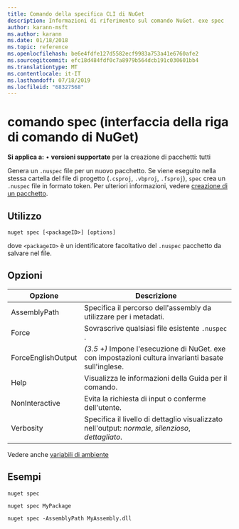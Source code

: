 ```yaml
---
title: Comando della specifica CLI di NuGet
description: Informazioni di riferimento sul comando NuGet. exe spec
author: karann-msft
ms.author: karann
ms.date: 01/18/2018
ms.topic: reference
ms.openlocfilehash: be6e4fdfe127d5582ecf9983a753a41e6760afe2
ms.sourcegitcommit: efc18d484fdf0c7a8979b564dcb191c030601bb4
ms.translationtype: MT
ms.contentlocale: it-IT
ms.lasthandoff: 07/18/2019
ms.locfileid: "68327568"
---
```

# <a name="spec-command-nuget-cli"></a>comando spec (interfaccia della riga di comando di NuGet)

**Si applica a:** &bullet; **versioni supportate** per la creazione di pacchetti: tutti

Genera un `.nuspec` file per un nuovo pacchetto. Se viene eseguito nella stessa cartella del file di progetto (`.csproj`, `.vbproj`, `.fsproj`), `spec` crea un `.nuspec` file in formato token. Per ulteriori informazioni, vedere [creazione di un pacchetto](../../create-packages/creating-a-package.md).

## <a name="usage"></a>Utilizzo

```cli
nuget spec [<packageID>] [options]
```

dove `<packageID>` è un identificatore facoltativo del `.nuspec` pacchetto da salvare nel file.

## <a name="options"></a>Opzioni

| Opzione | Descrizione |
| --- | --- |
| AssemblyPath | Specifica il percorso dell'assembly da utilizzare per i metadati. |
| Force | Sovrascrive qualsiasi file esistente `.nuspec` . |
| ForceEnglishOutput | *(3.5 +)* Impone l'esecuzione di NuGet. exe con impostazioni cultura invarianti basate sull'inglese. |
| Help | Visualizza le informazioni della Guida per il comando. |
| NonInteractive | Evita la richiesta di input o conferme dell'utente. |
| Verbosity | Specifica il livello di dettaglio visualizzato nell'output: *normale*, *silenzioso*, *dettagliato*. |

Vedere anche [variabili di ambiente](cli-ref-environment-variables.md)

## <a name="examples"></a>Esempi

```cli
nuget spec

nuget spec MyPackage

nuget spec -AssemblyPath MyAssembly.dll
```
